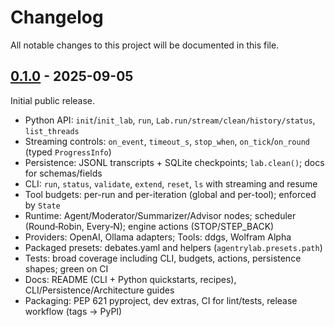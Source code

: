 # Changelog

All notable changes to this project will be documented in this file.

## [0.1.0] - 2025-09-05
Initial public release.

- Python API: `init`/`init_lab`, `run`, `Lab.run/stream/clean/history/status`, `list_threads`
- Streaming controls: `on_event`, `timeout_s`, `stop_when`, `on_tick`/`on_round` (typed `ProgressInfo`)
- Persistence: JSONL transcripts + SQLite checkpoints; `lab.clean()`; docs for schemas/fields
- CLI: `run`, `status`, `validate`, `extend`, `reset`, `ls` with streaming and resume
- Tool budgets: per-run and per-iteration (global and per-tool); enforced by `State`
- Runtime: Agent/Moderator/Summarizer/Advisor nodes; scheduler (Round‑Robin, Every‑N); engine actions (STOP/STEP_BACK)
- Providers: OpenAI, Ollama adapters; Tools: ddgs, Wolfram Alpha
- Packaged presets: debates.yaml and helpers (`agentrylab.presets.path`)
- Tests: broad coverage including CLI, budgets, actions, persistence shapes; green on CI
- Docs: README (CLI + Python quickstarts, recipes), CLI/Persistence/Architecture guides
- Packaging: PEP 621 pyproject, dev extras, CI for lint/tests, release workflow (tags → PyPI)

[0.1.0]: https://github.com/Alexeyisme/agentrylab/releases/tag/v0.1.0
